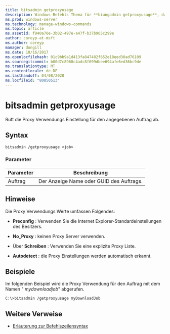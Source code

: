 ```yaml
---
title: bitsadmin getproxyusage
description: Windows-Befehls Thema für **biungadmin getproxyusage**, das die Proxy Verwendungs Einstellung für den angegebenen Auftrag abruft.
ms.prod: windows-server
ms.technology: manage-windows-commands
ms.topic: article
ms.assetid: f940a70e-3b02-497e-a47f-b37b905c299e
author: coreyp-at-msft
ms.author: coreyp
manager: dongill
ms.date: 10/16/2017
ms.openlocfilehash: 01c9bb9a1d413fa847482f652e18eed30ad76109
ms.sourcegitcommit: b00d7c8968c4adc8f699dbee694afe6ed36bc9de
ms.translationtype: MT
ms.contentlocale: de-DE
ms.lasthandoff: 04/08/2020
ms.locfileid: "80850513"
---
```

# <a name="bitsadmin-getproxyusage"></a>bitsadmin getproxyusage

Ruft die Proxy Verwendungs Einstellung für den angegebenen Auftrag ab.

## <a name="syntax"></a>Syntax

```
bitsadmin /getproxyusage <job>
```

### <a name="parameters"></a>Parameter

| Parameter | Beschreibung |
| -------------- | -------------- |
| Auftrag | Der Anzeige Name oder GUID des Auftrags. |

## <a name="remarks"></a>Hinweise

Die Proxy Verwendungs Werte umfassen Folgendes:

- **Preconfig** : Verwenden Sie die Internet Explorer-Standardeinstellungen des Besitzers.

- **No_Proxy** : keinen Proxy Server verwenden.

- Über **Schreiben** : Verwenden Sie eine explizite Proxy Liste.

- **Autodetect** : die Proxy Einstellungen werden automatisch erkannt.

## <a name="examples"></a><a name=BKMK_examples></a>Beispiele

Im folgenden Beispiel wird die Proxy Verwendung für den Auftrag mit dem Namen " *mydownloadjob*" abgerufen.

```
C:\>bitsadmin /getproxyusage myDownloadJob
```

## <a name="additional-references"></a>Weitere Verweise

- [Erläuterung zur Befehlszeilensyntax](command-line-syntax-key.md)